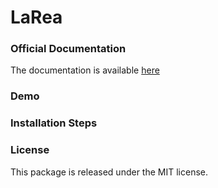 # LaRea




### Official Documentation

The documentation is available [here]() 

### Demo



### Installation Steps



### License

This package is released under the MIT license.